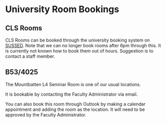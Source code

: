 # University Room Bookings

## CLS Rooms

CLS Rooms can be booked through the university booking system on [SUSSED](https://sussed.soton.ac.uk). Note that we can no longer book rooms after 6pm through this. It is currently not known how to book them out of hours.  Suggestion is to contact a staff member.

## B53/4025

The Mountbatten L4 Seminar Room is one of our usual locations.

It is bookable by contacting the Faculty Administrator via email.

You can also book this room through Outlook by making a calendar appointment and adding the room as the location. It will need to be approved by the Faculty Administrator.
